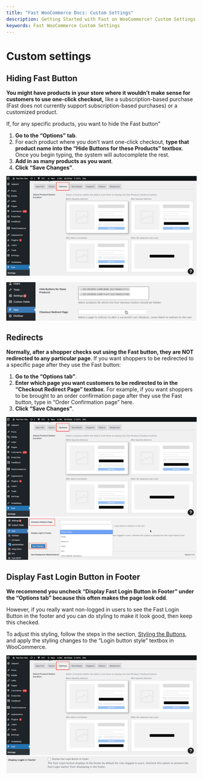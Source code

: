 ```yaml
---
title: "Fast WooCommerce Docs: Custom Settings"
description: Getting Started with Fast on WooCommerce! Custom Settings
keywords: Fast WooCommerce Custom Settings
---
```


# Custom settings

## Hiding Fast Button

**You might have products in your store where it wouldn’t make sense for customers to use one-click checkout,** like a subscription-based purchase (Fast does not currently support subscription-based purchases) or a customized product.

If, for any specific products, you want to hide the Fast button"

1.  **Go to the “Options” tab**.
2.  For each product where you don’t want one-click checkout, **type that product name into the “Hide Buttons for these Products” textbox**. Once you begin typing, the system will autocomplete the rest.
3.  **Add in as many products as you want**.
4.  **Click “Save Changes”**.

![options tab in your woocommerce dashboard](images/woocommerce-install17.png)

![checkout redirect page in your woocommerce dashboard](images/woocommerce-install18.png)

## Redirects

**Normally, after a shopper checks out using the Fast button, they are NOT redirected to any particular page**. If you want shoppers to be redirected to a specific page after they use the Fast button:

1. **Go to the “Options tab”**.
2. **Enter which page you want customers to be redirected to in the “Checkout Redirect Page” textbox**. For example, if you want shoppers to be brought to an order confirmation page after they use the Fast button, type in “Order Confirmation page” here.
3. **Click “Save Changes”**.

![options tab in your woocommerce dashboard](images/woocommerce-install19.png)
![checkout redirect page selections in your woocommerce dashboard](images/woocommerce-install20.png)

## Display Fast Login Button in Footer

**We recommend you uncheck “Display Fast Login Button in Footer” under the “Options tab” because this often makes the page look odd**.

However, if you really want non-logged in users to see the Fast Login Button in the footer and you can do styling to make it look good, then keep this checked.

To adjust this styling, follow the steps in the section, [Styling the Buttons](/developer-portal/for-developers/woocommerce/customization/custom-checkout-button-styling), and apply the styling changes to the “Login button style” textbox in WooCommerce.

![options tab in your woocommerce dashboard](images/woocommerce-install21.png)
![display login in footer option in your woocommerce dashboard](images/woocommerce-install22.png)
